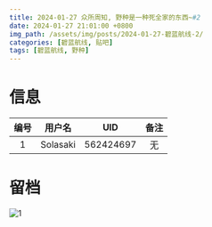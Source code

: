 ```yaml
---
title: 2024-01-27 众所周知, 野种是一种死全家的东西~#2
date: 2024-01-27 21:01:00 +0800
img_path: /assets/img/posts/2024-01-27-碧蓝航线-2/
categories: [碧蓝航线, 贴吧]
tags: [碧蓝航线, 野种]
---
```


# 信息

| 编号 |  用户名  |    UID    | 备注 |
| :--: | :------: | :-------: | :--: |
|  1   | Solasaki | 562424697 |  无  |

# 留档

![1](1.jpg)